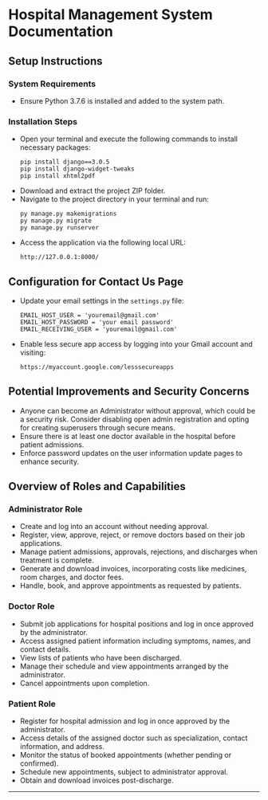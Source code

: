 # Hospital Management System Documentation

## Setup Instructions

### System Requirements
- Ensure Python 3.7.6 is installed and added to the system path.

### Installation Steps
- Open your terminal and execute the following commands to install necessary packages:
  ```
  pip install django==3.0.5
  pip install django-widget-tweaks
  pip install xhtml2pdf
  ```
- Download and extract the project ZIP folder.
- Navigate to the project directory in your terminal and run:
  ```
  py manage.py makemigrations
  py manage.py migrate
  py manage.py runserver
  ```
- Access the application via the following local URL:
  ```
  http://127.0.0.1:8000/
  ```

## Configuration for Contact Us Page
- Update your email settings in the `settings.py` file:
  ```
  EMAIL_HOST_USER = 'youremail@gmail.com'
  EMAIL_HOST_PASSWORD = 'your email password'
  EMAIL_RECEIVING_USER = 'youremail@gmail.com'
  ```
- Enable less secure app access by logging into your Gmail account and visiting:
  ```
  https://myaccount.google.com/lesssecureapps
  ```

## Potential Improvements and Security Concerns
- Anyone can become an Administrator without approval, which could be a security risk. Consider disabling open admin registration and opting for creating superusers through secure means.
- Ensure there is at least one doctor available in the hospital before patient admissions.
- Enforce password updates on the user information update pages to enhance security.


## Overview of Roles and Capabilities

### Administrator Role
- Create and log into an account without needing approval.
- Register, view, approve, reject, or remove doctors based on their job applications.
- Manage patient admissions, approvals, rejections, and discharges when treatment is complete.
- Generate and download invoices, incorporating costs like medicines, room charges, and doctor fees.
- Handle, book, and approve appointments as requested by patients.

### Doctor Role
- Submit job applications for hospital positions and log in once approved by the administrator.
- Access assigned patient information including symptoms, names, and contact details.
- View lists of patients who have been discharged.
- Manage their schedule and view appointments arranged by the administrator.
- Cancel appointments upon completion.

### Patient Role
- Register for hospital admission and log in once approved by the administrator.
- Access details of the assigned doctor such as specialization, contact information, and address.
- Monitor the status of booked appointments (whether pending or confirmed).
- Schedule new appointments, subject to administrator approval.
- Obtain and download invoices post-discharge.

---